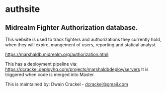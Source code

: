 # authsite
Midrealm Fighter Authorization database.
------------------------------------------

This website is used to track fighters and authorizations they currently hold, when they will expire, mangement of users, reporting and statical analyst.

https://marshaldb.midrealm.org/authorization.html

This has a deployment pipeline via: https://dcrackel.deployhq.com/projects/marshaldbdeploy/servers
It is triggered when code is merged into Master.


This is maintained by: Dwain Crackel - dcrackel@gmail.com

